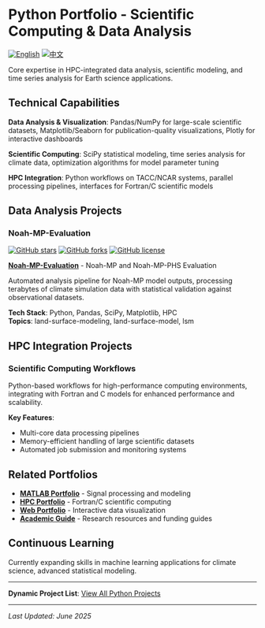 # Python Portfolio - Scientific Computing & Data Analysis

[![English](https://img.shields.io/badge/lang-English-blue.svg)](README.md)
[![中文](https://img.shields.io/badge/lang-中文-brown.svg)](README.CN.md)

Core expertise in HPC-integrated data analysis, scientific modeling, and time series analysis for Earth science applications.

## Technical Capabilities

**Data Analysis & Visualization**: Pandas/NumPy for large-scale scientific datasets, Matplotlib/Seaborn for publication-quality visualizations, Plotly for interactive dashboards

**Scientific Computing**: SciPy statistical modeling, time series analysis for climate data, optimization algorithms for model parameter tuning

**HPC Integration**: Python workflows on TACC/NCAR systems, parallel processing pipelines, interfaces for Fortran/C scientific models

## Data Analysis Projects

### Noah-MP-Evaluation
[![GitHub stars](https://img.shields.io/github/stars/ktwu01/Noah-MP-Evaluation)](https://github.com/ktwu01/Noah-MP-Evaluation)
[![GitHub forks](https://img.shields.io/github/forks/ktwu01/Noah-MP-Evaluation)](https://github.com/ktwu01/Noah-MP-Evaluation/fork)
[![GitHub license](https://img.shields.io/github/license/ktwu01/Noah-MP-Evaluation)](https://github.com/ktwu01/Noah-MP-Evaluation/blob/master/LICENSE)

**[Noah-MP-Evaluation](https://github.com/ktwu01/Noah-MP-Evaluation)** - Noah-MP and Noah-MP-PHS Evaluation

Automated analysis pipeline for Noah-MP model outputs, processing terabytes of climate simulation data with statistical validation against observational datasets.

**Tech Stack**: Python, Pandas, SciPy, Matplotlib, HPC  
**Topics**: land-surface-modeling, land-surface-model, lsm

## HPC Integration Projects

### Scientific Computing Workflows
Python-based workflows for high-performance computing environments, integrating with Fortran and C models for enhanced performance and scalability.

**Key Features**:
- Multi-core data processing pipelines
- Memory-efficient handling of large scientific datasets
- Automated job submission and monitoring systems

<!-- ## Performance Metrics

| Capability | Experience Level | Projects Count |
|------------|------------------|----------------|
| Data Analysis | Expert | 15+ |
| Scientific Computing | Advanced | 10+ |
| HPC Integration | Advanced | 8+ |
| Visualization | Expert | 20+ | -->

## Related Portfolios

- **[MATLAB Portfolio](../matlab/)** - Signal processing and modeling
- **[HPC Portfolio](../hpc/)** - Fortran/C scientific computing
- **[Web Portfolio](../web/)** - Interactive data visualization
- **[Academic Guide](../academic-guide/)** - Research resources and funding guides

## Continuous Learning

Currently expanding skills in machine learning applications for climate science, advanced statistical modeling.

---

**Dynamic Project List**: [View All Python Projects](https://github.com/ktwu01?tab=repositories&q=&type=&language=python&sort=)

---

*Last Updated: June 2025*